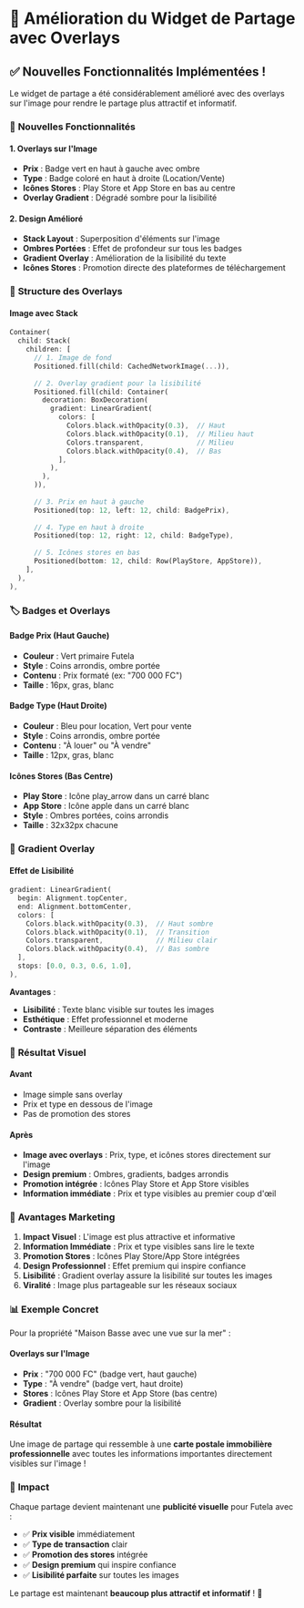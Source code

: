 # 🎨 Amélioration du Widget de Partage avec Overlays

## ✅ **Nouvelles Fonctionnalités Implémentées !**

Le widget de partage a été considérablement amélioré avec des overlays sur l'image pour rendre le partage plus attractif et informatif.

### 🎯 **Nouvelles Fonctionnalités**

#### **1. Overlays sur l'Image**
- **Prix** : Badge vert en haut à gauche avec ombre
- **Type** : Badge coloré en haut à droite (Location/Vente)
- **Icônes Stores** : Play Store et App Store en bas au centre
- **Overlay Gradient** : Dégradé sombre pour la lisibilité

#### **2. Design Amélioré**
- **Stack Layout** : Superposition d'éléments sur l'image
- **Ombres Portées** : Effet de profondeur sur tous les badges
- **Gradient Overlay** : Amélioration de la lisibilité du texte
- **Icônes Stores** : Promotion directe des plateformes de téléchargement

### 🎨 **Structure des Overlays**

#### **Image avec Stack**
```dart
Container(
  child: Stack(
    children: [
      // 1. Image de fond
      Positioned.fill(child: CachedNetworkImage(...)),
      
      // 2. Overlay gradient pour la lisibilité
      Positioned.fill(child: Container(
        decoration: BoxDecoration(
          gradient: LinearGradient(
            colors: [
              Colors.black.withOpacity(0.3),  // Haut
              Colors.black.withOpacity(0.1),  // Milieu haut
              Colors.transparent,             // Milieu
              Colors.black.withOpacity(0.4),  // Bas
            ],
          ),
        ),
      )),
      
      // 3. Prix en haut à gauche
      Positioned(top: 12, left: 12, child: BadgePrix),
      
      // 4. Type en haut à droite
      Positioned(top: 12, right: 12, child: BadgeType),
      
      // 5. Icônes stores en bas
      Positioned(bottom: 12, child: Row(PlayStore, AppStore)),
    ],
  ),
),
```

### 🏷️ **Badges et Overlays**

#### **Badge Prix (Haut Gauche)**
- **Couleur** : Vert primaire Futela
- **Style** : Coins arrondis, ombre portée
- **Contenu** : Prix formaté (ex: "700 000 FC")
- **Taille** : 16px, gras, blanc

#### **Badge Type (Haut Droite)**
- **Couleur** : Bleu pour location, Vert pour vente
- **Style** : Coins arrondis, ombre portée
- **Contenu** : "À louer" ou "À vendre"
- **Taille** : 12px, gras, blanc

#### **Icônes Stores (Bas Centre)**
- **Play Store** : Icône play_arrow dans un carré blanc
- **App Store** : Icône apple dans un carré blanc
- **Style** : Ombres portées, coins arrondis
- **Taille** : 32x32px chacune

### 🎨 **Gradient Overlay**

#### **Effet de Lisibilité**
```dart
gradient: LinearGradient(
  begin: Alignment.topCenter,
  end: Alignment.bottomCenter,
  colors: [
    Colors.black.withOpacity(0.3),  // Haut sombre
    Colors.black.withOpacity(0.1),  // Transition
    Colors.transparent,             // Milieu clair
    Colors.black.withOpacity(0.4),  // Bas sombre
  ],
  stops: [0.0, 0.3, 0.6, 1.0],
),
```

**Avantages** :
- **Lisibilité** : Texte blanc visible sur toutes les images
- **Esthétique** : Effet professionnel et moderne
- **Contraste** : Meilleure séparation des éléments

### 📱 **Résultat Visuel**

#### **Avant**
- Image simple sans overlay
- Prix et type en dessous de l'image
- Pas de promotion des stores

#### **Après**
- **Image avec overlays** : Prix, type, et icônes stores directement sur l'image
- **Design premium** : Ombres, gradients, badges arrondis
- **Promotion intégrée** : Icônes Play Store et App Store visibles
- **Information immédiate** : Prix et type visibles au premier coup d'œil

### 🎯 **Avantages Marketing**

1. **Impact Visuel** : L'image est plus attractive et informative
2. **Information Immédiate** : Prix et type visibles sans lire le texte
3. **Promotion Stores** : Icônes Play Store/App Store intégrées
4. **Design Professionnel** : Effet premium qui inspire confiance
5. **Lisibilité** : Gradient overlay assure la lisibilité sur toutes les images
6. **Viralité** : Image plus partageable sur les réseaux sociaux

### 📊 **Exemple Concret**

Pour la propriété "Maison Basse avec une vue sur la mer" :

#### **Overlays sur l'Image**
- **Prix** : "700 000 FC" (badge vert, haut gauche)
- **Type** : "À vendre" (badge vert, haut droite)
- **Stores** : Icônes Play Store et App Store (bas centre)
- **Gradient** : Overlay sombre pour la lisibilité

#### **Résultat**
Une image de partage qui ressemble à une **carte postale immobilière professionnelle** avec toutes les informations importantes directement visibles sur l'image !

### 🚀 **Impact**

Chaque partage devient maintenant une **publicité visuelle** pour Futela avec :
- ✅ **Prix visible** immédiatement
- ✅ **Type de transaction** clair
- ✅ **Promotion des stores** intégrée
- ✅ **Design premium** qui inspire confiance
- ✅ **Lisibilité parfaite** sur toutes les images

Le partage est maintenant **beaucoup plus attractif et informatif** ! 🎉
